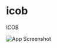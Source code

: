# icob
ICOB


![App Screenshot](https://raw.githubusercontent.com/OMOJUNIOR/Icob%202022-10-07%2009-47-30.jpg?token=GHSAT0AAAAAABWUSCZ475NXCUTA6TR4XZJAYZ745TA)
